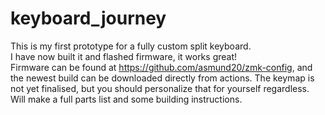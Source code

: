# keyboard_journey
This is my first prototype for a fully custom split keyboard. \
I have now built it and flashed firmware, it works great! \
Firmware can be found at https://github.com/asmund20/zmk-config, and the newest build can be downloaded directly from actions. The keymap is not yet finalised, but you should personalize that for yourself regardless. \
Will make a full parts list and some building instructions. 
